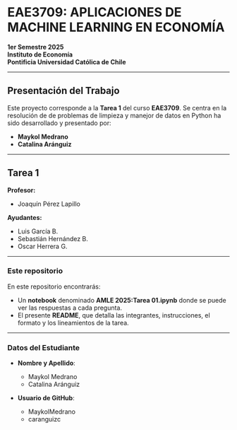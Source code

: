 # EAE3709: APLICACIONES DE MACHINE LEARNING EN ECONOMÍA  
**1er Semestre 2025**  
**Instituto de Economía**  
**Pontificia Universidad Católica de Chile**  

---

## Presentación del Trabajo

Este proyecto corresponde a la **Tarea 1** del curso **EAE3709**. Se centra en la resolución de de problemas de limpieza y manejor de datos en Python ha sido desarrollado y presentado por:

- **Maykol Medrano**  
- **Catalina Aránguiz**  

---

## Tarea 1

**Profesor:**  
- Joaquín Pérez Lapillo  

**Ayudantes:**  
- Luis García B.  
- Sebastián Hernández B.  
- Oscar Herrera G.  

---

### Este repositorio

En este repositorio encontrarás:  
- Un **notebook** denominado **AMLE 2025:Tarea 01.ipynb** donde se puede ver las respuestas a cada pregunta.  
- El presente **README**, que detalla las integrantes, instrucciones, el formato y los lineamientos de la tarea.

---

### Datos del Estudiante

- **Nombre y Apellido**: 
  - Maykol Medrano  
  - Catalina Aránguiz  

- **Usuario de GitHub**:  
  - MaykolMedrano
  - caranguizc  

